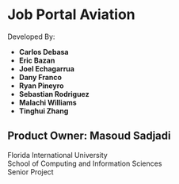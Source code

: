 # Job Portal Aviation

Developed By: <br>
+ **Carlos Debasa**<br>
+ **Eric Bazan**<br>
+ **Joel Echagarrua**<br>
+ **Dany Franco**<br>
+ **Ryan Pineyro**<br>
+ **Sebastian Rodriguez**<br>
+ **Malachi Williams**<br>
+ **Tinghui Zhang**<br>

Product Owner: **Masoud Sadjadi**<br>
---
Florida International University<br>
School of Computing and Information Sciences<br>
Senior Project<br>
